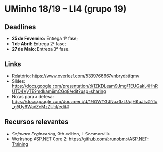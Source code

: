 <!-- ----------------------------------------------------------------------- -->

# UMinho 18/19 – LI4 (grupo 19)

<!-- ----------------------------------------------------------------------- -->

## Deadlines

* **25 de Fevereiro:** Entrega 1ª fase;
* **1 de Abril:** Entrega 2ª fase;
* **27 de Maio:** Entrega 3ª fase.

<!-- ----------------------------------------------------------------------- -->

## Links

* Relatório: https://www.overleaf.com/5339766667vnbrydbtfqmv
* Slides: https://docs.google.com/presentation/d/1ZKDLeam9Jmg71EUGakL4HhRUTD4VyTE9mdkam9mCGq8/edit?usp=sharing
* Notas para a defesa: https://docs.google.com/document/d/19lOWTGUNox6zLUqjH6uJhz5Ylo_g9Uy6WadZcMzZUqI/edit#

<!-- ----------------------------------------------------------------------- -->

## Recursos relevantes

* *Software Engineering*, 9th edition, I. Sommerville
* Workshop ASP.NET Core 2: https://github.com/brunobmo/ASP.NET-Training

<!-- ----------------------------------------------------------------------- -->
